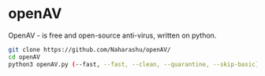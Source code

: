 # openAV

OpenAV - is free and open-source anti-virus, written on python. 

```bash
git clone https://github.com/Naharashu/openAV/
cd openAV
python3 openAV.py (--fast, --fast, --clean, --quarantine, --skip-basic)
```
